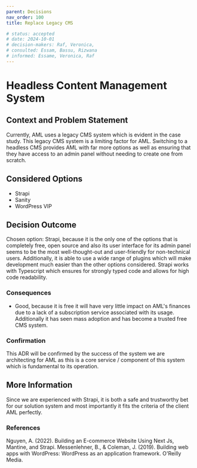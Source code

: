 ```yaml
---
parent: Decisions
nav_order: 100
title: Replace Legacy CMS

# status: accepted
# date: 2024-10-01
# decision-makers: Raf, Veronica,
# consulted: Essam, Bassu, Rizwana
# informed: Essame, Veronica, Raf
---
```

<!-- markdownlint-disable-next-line MD025 -->
# Headless Content Management System

## Context and Problem Statement

Currently, AML uses a legacy CMS system which is evident in the case study. This legacy CMS system is a limiting factor for AML. Switching to a headless CMS provides AML with far more options as well as ensuring that they have access to an admin panel without needing to create one from scratch.

## Considered Options

* Strapi
* Sanity
* WordPress VIP

## Decision Outcome

Chosen option: Strapi, because it is the only one of the options that is completely free, open source and also its user interface for its admin panel seems to be the most well-thought-out and user-friendly for non-technical users. Additionally, it is able to use a wide range of plugins which will make development much easier than the other options considered. Strapi works with Typescript which ensures for strongly typed code and allows for high code readability. 

### Consequences

* Good, because it is free it will have very little impact on AML's finances due to a lack of a subscription service associated with its usage. Additionally it has seen mass adoption and has become a trusted free CMS system.

### Confirmation

This ADR will be confirmed by the success of the system we are architecting for AML as this is a core service / component of this system which is fundamental to its operation.

## More Information

Since we are experienced with Strapi, it is both a safe and trustworthy bet for our solution system and most importantly it fits the criteria of the client AML perfectly.

### References

Nguyen, A. (2022). Building an E-commerce Website Using Next Js, Mantine, and Strapi.
Messenlehner, B., & Coleman, J. (2019). Building web apps with WordPress: WordPress as an application framework. O'Reilly Media.
